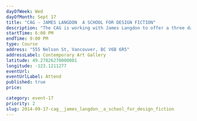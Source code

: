 ```yaml
---
dayOfWeek: Wed
dayOfMonth: Sept 17
title: "CAG - JAMES LANGDON  A SCHOOL FOR DESIGN FICTION"
description: "The CAG is working with James Langdon to offer a three day workshop exploring narrative approaches to design, a series of connected exercises subjecting a collection of found materials to various manual and conceptual processes."
startTime: 6:00 PM
endTime: 9:00 PM
type: Course
address: "555 Nelson St, Vancouver, BC V6B 6R5"
addressLabel: Contemporary Art Gallery
latitude: 49.27826270000001
longitude: -123.1211277
eventUrl: 
eventUrlLabel: Attend
published: true
price: 

category: event-17
priority: 2
slug: 2014-09-17-cag__james_langdon__a_school_for_design_fiction
---
```

